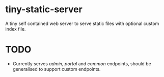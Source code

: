 # tiny-static-server

A tiny self contained web server to serve static files with optional custom index file.

# TODO

- Currently serves _admin_, _portal_ and _common_ endpoints, should be generalised to support custom endpoints.